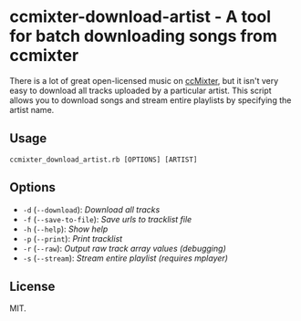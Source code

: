 # ccmixter-download-artist - A tool for batch downloading songs from ccmixter

There is a lot of great open-licensed music on [ccMixter](http://ccmixter.org/), but it isn't very easy to download all tracks uploaded by a particular artist. This script allows you to download songs and stream entire playlists by specifying the artist name.

## Usage

    ccmixter_download_artist.rb [OPTIONS] [ARTIST]

## Options
* `-d` (`--download`): _Download all tracks_
* `-f` (`--save-to-file`): _Save urls to tracklist file_
* `-h` (`--help`): _Show help_
* `-p` (`--print`): _Print tracklist_
* `-r` (`--raw`): _Output raw track array values (debugging)_
* `-s` (`--stream`): _Stream entire playlist (requires mplayer)_

## License

MIT.
